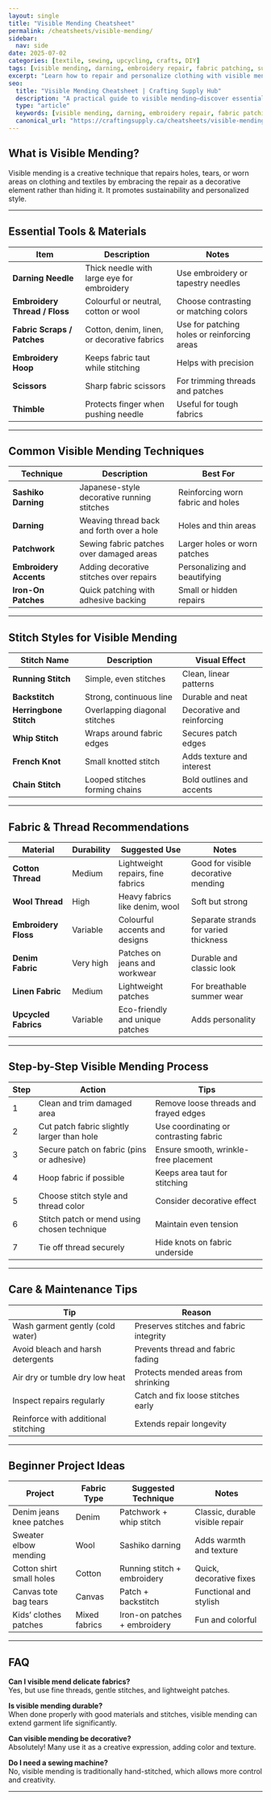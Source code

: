 ```yaml
---
layout: single
title: "Visible Mending Cheatsheet"
permalink: /cheatsheets/visible-mending/
sidebar:
  nav: side
date: 2025-07-02
categories: [textile, sewing, upcycling, crafts, DIY]
tags: [visible mending, darning, embroidery repair, fabric patching, sustainable fashion, cheatsheet]
excerpt: "Learn how to repair and personalize clothing with visible mending—explore tools, materials, techniques, stitches, and care tips in this comprehensive cheatsheet."
seo:
  title: "Visible Mending Cheatsheet | Crafting Supply Hub"
  description: "A practical guide to visible mending—discover essential tools, materials, stitch techniques, and project ideas to extend your wardrobe life creatively."
  type: "article"
  keywords: [visible mending, darning, embroidery repair, fabric patching, sustainable fashion, textile repair]
  canonical_url: "https://craftingsupply.ca/cheatsheets/visible-mending/"
---
```


## What is Visible Mending?

Visible mending is a creative technique that repairs holes, tears, or worn areas on clothing and textiles by embracing the repair as a decorative element rather than hiding it. It promotes sustainability and personalized style.

---

## Essential Tools & Materials

| Item               | Description                                | Notes                              |
|--------------------|--------------------------------------------|-----------------------------------|
| **Darning Needle**  | Thick needle with large eye for embroidery | Use embroidery or tapestry needles |
| **Embroidery Thread / Floss** | Colourful or neutral, cotton or wool        | Choose contrasting or matching colors |
| **Fabric Scraps / Patches** | Cotton, denim, linen, or decorative fabrics | Use for patching holes or reinforcing areas |
| **Embroidery Hoop** | Keeps fabric taut while stitching          | Helps with precision               |
| **Scissors**       | Sharp fabric scissors                       | For trimming threads and patches   |
| **Thimble**         | Protects finger when pushing needle         | Useful for tough fabrics            |

---

## Common Visible Mending Techniques

| Technique           | Description                              | Best For                           |
|---------------------|------------------------------------------|----------------------------------|
| **Sashiko Darning** | Japanese-style decorative running stitches | Reinforcing worn fabric and holes |
| **Darning**         | Weaving thread back and forth over a hole | Holes and thin areas              |
| **Patchwork**       | Sewing fabric patches over damaged areas  | Larger holes or worn patches      |
| **Embroidery Accents** | Adding decorative stitches over repairs  | Personalizing and beautifying     |
| **Iron-On Patches** | Quick patching with adhesive backing       | Small or hidden repairs           |

---

## Stitch Styles for Visible Mending

| Stitch Name         | Description                              | Visual Effect                      |
|---------------------|------------------------------------------|----------------------------------|
| **Running Stitch**  | Simple, even stitches                     | Clean, linear patterns             |
| **Backstitch**      | Strong, continuous line                   | Durable and neat                   |
| **Herringbone Stitch** | Overlapping diagonal stitches            | Decorative and reinforcing        |
| **Whip Stitch**     | Wraps around fabric edges                 | Secures patch edges               |
| **French Knot**     | Small knotted stitch                      | Adds texture and interest         |
| **Chain Stitch**    | Looped stitches forming chains           | Bold outlines and accents         |

---

## Fabric & Thread Recommendations

| Material            | Durability      | Suggested Use                      | Notes                             |
|---------------------|-----------------|----------------------------------|----------------------------------|
| **Cotton Thread**   | Medium          | Lightweight repairs, fine fabrics | Good for visible decorative mending |
| **Wool Thread**     | High            | Heavy fabrics like denim, wool    | Soft but strong                  |
| **Embroidery Floss**| Variable        | Colourful accents and designs      | Separate strands for varied thickness |
| **Denim Fabric**    | Very high       | Patches on jeans and workwear     | Durable and classic look          |
| **Linen Fabric**    | Medium          | Lightweight patches               | For breathable summer wear        |
| **Upcycled Fabrics**| Variable        | Eco-friendly and unique patches    | Adds personality                 |

---

## Step-by-Step Visible Mending Process

| Step | Action                                  | Tips                                    |
|-------|-----------------------------------------|----------------------------------------|
| 1     | Clean and trim damaged area             | Remove loose threads and frayed edges  |
| 2     | Cut patch fabric slightly larger than hole | Use coordinating or contrasting fabric |
| 3     | Secure patch on fabric (pins or adhesive) | Ensure smooth, wrinkle-free placement  |
| 4     | Hoop fabric if possible                  | Keeps area taut for stitching           |
| 5     | Choose stitch style and thread color     | Consider decorative effect               |
| 6     | Stitch patch or mend using chosen technique | Maintain even tension                   |
| 7     | Tie off thread securely                   | Hide knots on fabric underside           |

---

## Care & Maintenance Tips

| Tip                                  | Reason                                  |
|-------------------------------------|-----------------------------------------|
| Wash garment gently (cold water)    | Preserves stitches and fabric integrity |
| Avoid bleach and harsh detergents  | Prevents thread and fabric fading       |
| Air dry or tumble dry low heat      | Protects mended areas from shrinking    |
| Inspect repairs regularly           | Catch and fix loose stitches early      |
| Reinforce with additional stitching| Extends repair longevity                 |

---

## Beginner Project Ideas

| Project                  | Fabric Type           | Suggested Technique    | Notes                              |
|--------------------------|----------------------|-----------------------|-----------------------------------|
| Denim jeans knee patches | Denim                | Patchwork + whip stitch| Classic, durable visible repair   |
| Sweater elbow mending    | Wool                 | Sashiko darning       | Adds warmth and texture           |
| Cotton shirt small holes | Cotton               | Running stitch + embroidery | Quick, decorative fixes         |
| Canvas tote bag tears    | Canvas               | Patch + backstitch    | Functional and stylish            |
| Kids’ clothes patches    | Mixed fabrics        | Iron-on patches + embroidery | Fun and colorful                  |

---

## FAQ

**Can I visible mend delicate fabrics?**  
Yes, but use fine threads, gentle stitches, and lightweight patches.

**Is visible mending durable?**  
When done properly with good materials and stitches, visible mending can extend garment life significantly.

**Can visible mending be decorative?**  
Absolutely! Many use it as a creative expression, adding color and texture.

**Do I need a sewing machine?**  
No, visible mending is traditionally hand-stitched, which allows more control and creativity.

---
